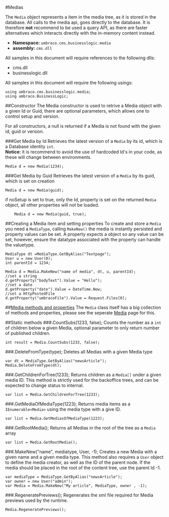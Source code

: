 #Medias

The `Media` object represents a item in the media tree, as it is stored in the database. All calls to the media api, goes directly to the database. It is therefore **not** recommend to be used a query API, as there are faster alternatives which interacts directly with the in-memory content instead.

 * **Namespace:** `umbraco.cms.businesslogic.media` 
 * **assembly:** `cms.dll`


All samples in this document will require references to the following dlls:

* cms.dll
* businesslogic.dll

All samples in this document will require the following usings:
    
    using umbraco.cms.businesslogic.media;
    using umbraco.BusinessLogic;

##Constructor
The Media constructor is used to retrive a Media object with a given Id or Guid, there are optional parameters, which allows one to control setup and version.

For all constructors, a null is returned if a Media is not found with the given id, guid or version.

###Get Media by Id
Retrieves the latest version of a `Media` by its id, which is a Database identity `int`.  
**Notice:** it is recommend to avoid the use of hardcoded Id's in your code, as these will change between environments.

    Media d = new Media(1234); 

###Get Media by Guid
Retrieves the latest version of a `Media` by its guid, which is set on creation 

    Media d = new Media(guid); 

if noSetup is set to true, only the Id, property is set on the returned `Media` object, all other properties will not be loaded.
    
        Media d = new Media(guid, true); 

##Creating a Media item and setting properties
To create and store a `Media` you need a `MediaType`, calling `MakeNew()` the media is instantly persisted and property values can be set. A property expects a object so any value can be set, however, ensure the datatype associated with the property can handle the valuetype.
	
	MediaType dt =MediaType.GetByAlias("Textpage");
	User u = new User(0);
	int parentId = 1234;
	
	Media d = Media.MakeNew("name of media", dt, u, parentId); 
	//set a string
	d.getProperty("bodyText").Value = "Hello");
	//set a date
	d.getProperty("date").Value = DateTime.Now;
	//set a HttpPostedFile 
	d.getProperty("umbracoFile").Value = Request.Files[0];
	

##[Media methods and properties](media.md) 
The `Media` class itself has a big collection of methods and properties, please see the seperate [Media](media.md) page for this.


##Static methods
###.CountSubs(1233, false);
Counts the number as a `int` of children below a given Media, optional parameter to only return number of published children.

    int result = Media.CountSubs(1233, false);

###.DeleteFromType(type);
Deletes all Medias with a given Media type

    var dt = MediaType.GetByAlias("newsArticle");
    Media.DeleteFromType(dt);

###.GetChildrenForTree(1233);
Returns children as a `Media[]` under a given media ID. This method is strictly used for the backoffice trees, and can be expected to change status to internal.

    var list = Media.GetChildrenForTree(1233);

###.GetMediaOfMediaType(1223);
Returns media items as a `IEnumerable<Media>` using the media type with a give ID. 
    
    var list = Media.GetMediasOfMediaType(1223);

###.GetRootMedia();
Returns all Medias in the root of the tree as a `Media` array

    var list = Media.GetRootMedia();

    
###.MakeNew("name", mediatype, User, -1);
Creates a new Media with a given name and a given media type. This method also requires a `User` object to define the media creator, as well as the ID of the parent node. If the media should be placed in the root of the content tree, use the parent Id -1.

    var mediaType = MediaType.GetByAlias("newsArticle");
    var owner = new User("admin");
    var Media = Media.MakeNew("My article", MediaType, owner , -1); 

###.RegeneratePreviews();
Regenerates the xml file required for Media previews used by the runtime. 

    Media.RegeneratePreviews();